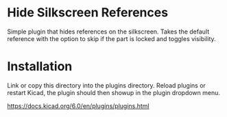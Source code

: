 # Hide Silkscreen References
Simple plugin that hides references on the silkscreen.
Takes the default reference with the option to skip if the part is locked and toggles visibility.

# Installation
Link or copy this directory into the plugins directory. Reload plugins or restart Kicad, the plugin should then showup in the plugin dropdown menu.

https://docs.kicad.org/6.0/en/plugins/plugins.html
